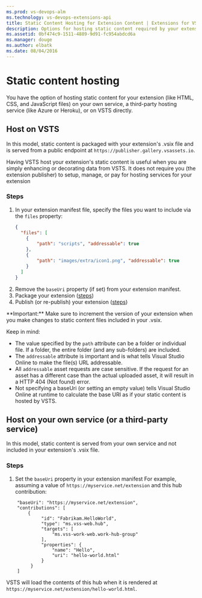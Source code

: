 ```yaml
---
ms.prod: vs-devops-alm
ms.technology: vs-devops-extensions-api
title: Static Content Hosting for Extension Content | Extensions for VSTS
description: Options for hosting static content required by your extension.
ms.assetid: 0bf474c9-1511-4889-9d91-fc954abdcd6a
ms.manager: douge
ms.author: elbatk
ms.date: 08/04/2016
---
```


# Static content hosting

You have the option of hosting static content for your extension (like HTML, CSS, and JavaScript files) on your own service, a third-party hosting service (like Azure or Heroku), or on VSTS directly.

## Host on VSTS

In this model, static content is packaged with your extension's .vsix file and is served from a public endpoint at `https://publisher.gallery.vsassets.io`. 

Having VSTS host your extension's static content is useful when you are simply enhancing or decorating data from VSTS. It does not require you (the extension publisher) to setup, manage, or pay for hosting services for your extension

### Steps

1. In your extension manifest file, specify the files you want to include via the `files` property: 
   ```json
   {
     "files": [
	   {
		   "path": "scripts", "addressable": true
	   },
	   {
		   "path": "images/extra/icon1.png", "addressable": true
	   }
     ]
   }
   ```
2. Remove the `baseUri` property (if set) from your extension manifest.    
3. Package your extension ([steps](../publish/command-line.md))   
4. Publish (or re-publish) your extension ([steps](../publish/overview.md)) 

<div class="alert alert-danger">
	**Important:** Make sure to increment the version of your extension when you make changes to static content files included in your .vsix.  
</div> 

Keep in mind:

* The value specified by the `path` attribute can be a folder or individual file. If a folder, the entire folder (and any sub-folders) are included.
* The `addressable` attribute is important and is what tells Visual Studio Online to make the file(s) URL addressable.
* All `addressable` asset requests are case sensitive. If the request for an asset has a different case than the actual uploaded asset, it will 
result in a HTTP 404 (Not found) error.
* Not specifying a baseUri (or setting an empty value) tells Visual Studio Online at runtime to calculate the base URI as if your static content is hosted by VSTS.

## Host on your own service (or a third-party service)

In this model, static content is served from your own service and not included in your extension's .vsix file.

### Steps 

1. Set the `baseUri` property in your extension manifest  For example, assuming a value of `https://myservice.net/extension` and this hub contribution:

``` 
	"baseUri": "https://myservice.net/extension",
	"contributions": [
		{
             "id": "Fabrikam.HelloWorld",
             "type": "ms.vss-web.hub",
             "targets": [
                 "ms.vss-work-web.work-hub-group"
             ],
             "properties": {
                 "name": "Hello",
                 "uri": "hello-world.html"
             }
         }
	]
```

VSTS will load the contents of this hub when it is rendered at `https://myservice.net/extension/hello-world.html`.


